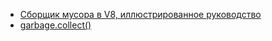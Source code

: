 * [Сборщик мусора в V8, иллюстрированное руководство](/articles/%D0%A1%D0%B1%D0%BE%D1%80%D1%89%D0%B8%D0%BA%20%D0%BC%D1%83%D1%81%D0%BE%D1%80%D0%B0%20%D0%B2%20V8%2C%20%D0%B8%D0%BB%D0%BB%D1%8E%D1%81%D1%82%D1%80%D0%B8%D1%80%D0%BE%D0%B2%D0%B0%D0%BD%D0%BD%D0%BE%D0%B5%20%D1%80%D1%83%D0%BA%D0%BE%D0%B2%D0%BE%D0%B4%D1%81%D1%82%D0%B2%D0%BE.md)
* [garbage.collect()](/articles/garbage.collect%28%29.md)
